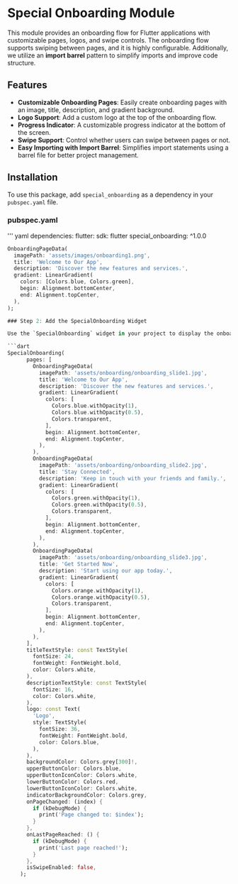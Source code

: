 # Special Onboarding Module

This module provides an onboarding flow for Flutter applications with customizable pages, logos, and swipe controls. The onboarding flow supports swiping between pages, and it is highly configurable. Additionally, we utilize an **import barrel** pattern to simplify imports and improve code structure.

## Features

- **Customizable Onboarding Pages**: Easily create onboarding pages with an image, title, description, and gradient background.
- **Logo Support**: Add a custom logo at the top of the onboarding flow.
- **Progress Indicator**: A customizable progress indicator at the bottom of the screen.
- **Swipe Support**: Control whether users can swipe between pages or not.
- **Easy Importing with Import Barrel**: Simplifies import statements using a barrel file for better project management.

## Installation

To use this package, add `special_onboarding` as a dependency in your `pubspec.yaml` file.
### pubspec.yaml

'''
yaml
dependencies:
  flutter:
    sdk: flutter
  special_onboarding: ^1.0.0



```dart
OnboardingPageData(
  imagePath: 'assets/images/onboarding1.png',
  title: 'Welcome to Our App',
  description: 'Discover the new features and services.',
  gradient: LinearGradient(
    colors: [Colors.blue, Colors.green],
    begin: Alignment.bottomCenter,
    end: Alignment.topCenter,
  ),
);

### Step 2: Add the SpecialOnboarding Widget

Use the `SpecialOnboarding` widget in your project to display the onboarding flow. You can customize the background color, button styles, and more.

```dart
SpecialOnboarding(
      pages: [
        OnboardingPageData(
          imagePath: 'assets/onboarding/onboarding_slide1.jpg',
          title: 'Welcome to Our App',
          description: 'Discover the new features and services.',
          gradient: LinearGradient(
            colors: [
              Colors.blue.withOpacity(1),
              Colors.blue.withOpacity(0.5),
              Colors.transparent,
            ],
            begin: Alignment.bottomCenter,
            end: Alignment.topCenter,
          ),
        ),
        OnboardingPageData(
          imagePath: 'assets/onboarding/onboarding_slide2.jpg',
          title: 'Stay Connected',
          description: 'Keep in touch with your friends and family.',
          gradient: LinearGradient(
            colors: [
              Colors.green.withOpacity(1),
              Colors.green.withOpacity(0.5),
              Colors.transparent,
            ],
            begin: Alignment.bottomCenter,
            end: Alignment.topCenter,
          ),
        ),
        OnboardingPageData(
          imagePath: 'assets/onboarding/onboarding_slide3.jpg',
          title: 'Get Started Now',
          description: 'Start using our app today.',
          gradient: LinearGradient(
            colors: [
              Colors.orange.withOpacity(1),
              Colors.orange.withOpacity(0.5),
              Colors.transparent,
            ],
            begin: Alignment.bottomCenter,
            end: Alignment.topCenter,
          ),
        ),
      ],
      titleTextStyle: const TextStyle(
        fontSize: 24,
        fontWeight: FontWeight.bold,
        color: Colors.white,
      ),
      descriptionTextStyle: const TextStyle(
        fontSize: 16,
        color: Colors.white,
      ),
      logo: const Text(
        'Logo',
        style: TextStyle(
          fontSize: 36,
          fontWeight: FontWeight.bold,
          color: Colors.blue,
        ),
      ),
      backgroundColor: Colors.grey[300]!,
      upperButtonColor: Colors.blue,
      upperButtonIconColor: Colors.white,
      lowerButtonColor: Colors.red,
      lowerButtonIconColor: Colors.white,
      indicatorBackgroundColor: Colors.grey,
      onPageChanged: (index) {
        if (kDebugMode) {
          print('Page changed to: $index');
        }
      },
      onLastPageReached: () {
        if (kDebugMode) {
          print('Last page reached!');
        }
      },
      isSwipeEnabled: false,
    );

